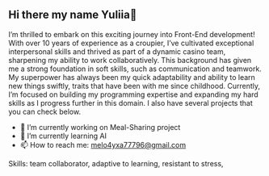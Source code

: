 ## Hi there  my name Yuliia👋

I’m thrilled to embark on this exciting journey into Front-End development! With over 10 years of experience as a croupier, I’ve cultivated exceptional interpersonal skills and thrived as part of a dynamic casino team, sharpening my ability to work collaboratively. This background has given me a strong foundation in soft skills, such as communication and teamwork. My superpower has always been my quick adaptability and ability to learn new things swiftly, traits that have been with me since childhood.
Currently, I’m focused on building my programming expertise and expanding my hard skills as I progress further in this domain. I also have several projects that you can check below.


- 🔭 I’m currently working on Meal-Sharing project
- 🌱 I’m currently learning AI
- 📫 How to reach me: melo4yxa77796@gmail.com

Skills:
team collaborator,
adaptive to learning,
resistant to stress,

